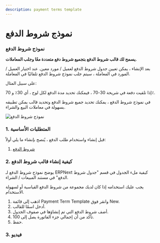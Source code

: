 ```yaml
---
description: payment terms template
---
```


# نموذج شروط الدفع

### نموذج شروط الدفع

**يسمح لك قالب شروط الدفع بتجميع شروط دفع متعددة معًا وجلب المعاملات.**

بعد الإنشاء ، يمكن تعيين جدول شروط الدفع لعميل / مورد معين. عند اختيار العميل / المورد في المعاملة ، سيتم جلب نموذج شروط الدفع تلقائيًا في المعاملة.

على سبيل المثال:

إذا تلقيت دفعة في شريحة 30-70 ، فيمكنك تحديد مدة الدفع لكل لوح ، أي 30٪ و 70٪.

في نموذج شروط الدفع ، يمكنك تحديد جميع شروط الدفع وتحديد قالب يمكن تطبيقه بسهولة في معاملات البيع والشراء.

![نموذج شروط الدفع](https://docs.erpnext.com/files/payment-terms-template.png)

### 1. المتطلبات الأساسية

قبل إنشاء واستخدام طلب الدفع ، يُنصح بإنشاء ما يلي أولاً:

1. [شروط الدفع](https://docs.erpnext.com/docs/v13/user/manual/en/accounts/payment-terms)

### 2. كيفية إنشاء قالب شروط الدفع

يوضح نموذج شروط الدفع لـ ERPNext كيفية ملء الجدول في قسم "جدول شروط الدفع" في مستند المبيعات / الشراء.

يجب عليك استخدامه إذا كان لديك مجموعة من شروط الدفع القياسية أو لسهولة الاستخدام.

1. اذهب إلى قائمة Payment Term Template وانقر فوق New.
2. أدخل اسمًا للقالب.
3. أضف شروط الدفع التي تم إنشاؤها في صفوف الجدول.
4. تأكد من أن إجمالي جزء الفاتورة يصل إلى 100.
5. حفظ.

### 3. فيديو
